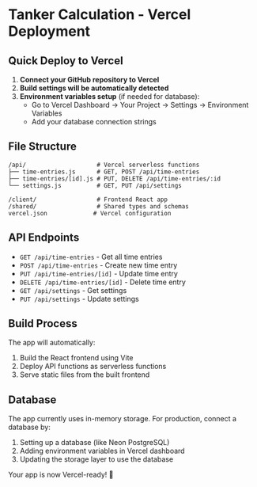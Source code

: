# Tanker Calculation - Vercel Deployment

## Quick Deploy to Vercel

1. **Connect your GitHub repository to Vercel**
2. **Build settings will be automatically detected**
3. **Environment variables setup** (if needed for database):
   - Go to Vercel Dashboard → Your Project → Settings → Environment Variables
   - Add your database connection strings

## File Structure

```
/api/                    # Vercel serverless functions
├── time-entries.js      # GET, POST /api/time-entries
├── time-entries/[id].js # PUT, DELETE /api/time-entries/:id
└── settings.js          # GET, PUT /api/settings

/client/                 # Frontend React app
/shared/                 # Shared types and schemas
vercel.json             # Vercel configuration
```

## API Endpoints

- `GET /api/time-entries` - Get all time entries
- `POST /api/time-entries` - Create new time entry
- `PUT /api/time-entries/[id]` - Update time entry
- `DELETE /api/time-entries/[id]` - Delete time entry
- `GET /api/settings` - Get settings
- `PUT /api/settings` - Update settings

## Build Process

The app will automatically:
1. Build the React frontend using Vite
2. Deploy API functions as serverless functions
3. Serve static files from the built frontend

## Database

The app currently uses in-memory storage. For production, connect a database by:
1. Setting up a database (like Neon PostgreSQL)
2. Adding environment variables in Vercel dashboard
3. Updating the storage layer to use the database

Your app is now Vercel-ready! 🚀